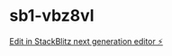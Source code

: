 # sb1-vbz8vl

[Edit in StackBlitz next generation editor ⚡️](https://stackblitz.com/~/github.com/calcala333/sb1-vbz8vl)